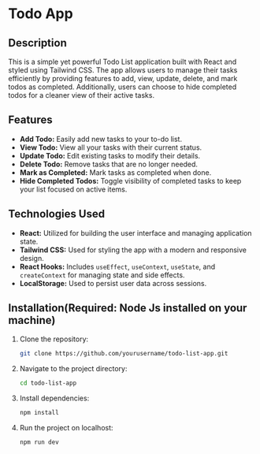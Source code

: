 # Todo App

## Description

This is a simple yet powerful Todo List application built with React and styled using Tailwind CSS. The app allows users to manage their tasks efficiently by providing features to add, view, update, delete, and mark todos as completed. Additionally, users can choose to hide completed todos for a cleaner view of their active tasks.

## Features

- **Add Todo:** Easily add new tasks to your to-do list.
- **View Todo:** View all your tasks with their current status.
- **Update Todo:** Edit existing tasks to modify their details.
- **Delete Todo:** Remove tasks that are no longer needed.
- **Mark as Completed:** Mark tasks as completed when done.
- **Hide Completed Todos:** Toggle visibility of completed tasks to keep your list focused on active items.

## Technologies Used

- **React:** Utilized for building the user interface and managing application state.
- **Tailwind CSS:** Used for styling the app with a modern and responsive design.
- **React Hooks:** Includes `useEffect`, `useContext`, `useState`, and `createContext` for managing state and side effects.
- **LocalStorage:** Used to persist user data across sessions.

## Installation(Required: Node Js installed on your machine)

1. Clone the repository:
   ```bash
   git clone https://github.com/yourusername/todo-list-app.git

2. Navigate to the project directory:
   ```bash
   cd todo-list-app

3. Install dependencies:
   ```bash
   npm install

4. Run the project on localhost:
   ```bash
   npm run dev
